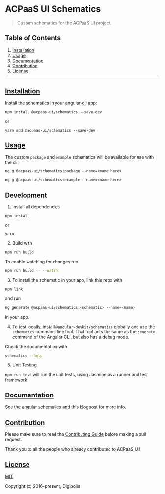 # ACPaaS UI Schematics

> Custom schematics for the ACPaaS UI project.

## Table of Contents

1. [Installation](#installation)
2. [Usage](#usage)
3. [Documentation](#documentation)
4. [Contribution](#contribution)
5. [License](#license)

---

## [Installation](#installation)

Install the schematics in your [angular-cli](https://github.com/angular/angular-cli) app:

```shell
npm install @acpaas-ui/schematics --save-dev
```

or

```shell
yarn add @acpaas-ui/schematics --save-dev
```

## [Usage](#usage)

The custom `package` and `example` schematics will be available for use with the cli:

```shell
ng g @acpaas-ui/schematics:package --name=<name here>

ng g @acpaas-ui/schematics:example --name=<name here>
```

## Development

1. Install all dependencies

```shell
npm install
```

or

```shell
yarn
```

2. Build with

```bash
npm run build
```

To enable watching for changes run
```bash
npm run build -- --watch
```

3. To install the schematic in your app, link this repo with

```bash
npm link
```

and run
```bash
ng generate @acpaas-ui/schematics:<schematic> --name=<name>
```
in your app.

4. To test locally, install `@angular-devkit/schematics` globally and use the `schematics` command line tool. That tool acts the same as the `generate` command of the Angular CLI, but also has a debug mode.

Check the documentation with
```bash
schematics --help
```

5. Unit Testing

`npm run test` will run the unit tests, using Jasmine as a runner and test framework.

## [Documentation](#documentation)

See the [angular schematics](https://github.com/angular/angular-cli/tree/master/packages/schematics/angular) and [this blogpost](https://blog.angular.io/schematics-an-introduction-dc1dfbc2a2b2) for more info.

## [Contribution](#contribution)

Please make sure to read the [Contributing Guide](./CONTRIBUTING.md) before making a pull request.

Thank you to all the people who already contributed to ACPaaS UI!

## [License](#license)

[MIT](http://opensource.org/licenses/MIT)

Copyright (c) 2016-present, Digipolis
